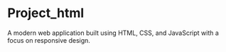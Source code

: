 # Project_html
A modern web application built using HTML, CSS, and JavaScript with a focus on responsive design.
